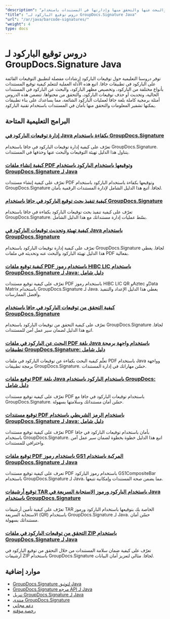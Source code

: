```yaml
---
"description": "برامج تعليمية خطوة بخطوة حول كيفية إضافة توقيعات الباركود والبحث عنها والتحقق منها وإدارتها في المستندات باستخدام GroupDocs.Signature لـ Java."
"title": "دروس توقيع الباركود لـ GroupDocs.Signature Java"
"url": "/ar/java/barcode-signatures/"
"weight": 4
type: docs
---
```

# دروس توقيع الباركود لـ GroupDocs.Signature Java

توفر دروسنا التعليمية حول توقيعات الباركود إرشادات مفصلة لتطبيق التوقيعات القائمة على الباركود في تطبيقات جافا. اتبع هذه الأدلة العملية لتتعلم كيفية توقيع المستندات بأنواع مختلفة من الباركود، وتخصيص مظهر الباركود، والبحث عن الباركود في المستندات الحالية، وتحديث أو حذف توقيعات الباركود، والتحقق من محتواها. تتضمن هذه الدروس أمثلة برمجية كاملة بلغة جافا لعمليات الباركود الشائعة، مما يساعدك على بناء تطبيقات يمكنها تشفير المعلومات والتحقق منها بأمان في المستندات باستخدام تقنية الباركود.

## البرامج التعليمية المتاحة

### [إدارة توقيعات الباركود في Java بكفاءة باستخدام GroupDocs.Signature](./java-barcode-signature-management-groupdocs-signature/)
تعرّف على كيفية إدارة توقيعات الباركود في جافا باستخدام GroupDocs.Signature. يتناول هذا الدليل تهيئة التوقيعات والبحث عنها وحذفها في المستندات.

### [كيفية إنشاء ملفات PDF وتوقيعها باستخدام الباركود باستخدام GroupDocs.Signature لـ Java](./create-sign-pdfs-groupdocs-barcode-java/)
تعرّف على كيفية إنشاء مستندات PDF وتوقيعها بكفاءة باستخدام الباركود باستخدام GroupDocs.Signature لجافا. اتبع هذا الدليل الشامل لإدارة المستندات الرقمية بأمان.

### [كيفية تنفيذ بحث توقيع الباركود في جافا باستخدام GroupDocs.Signature](./implement-barcode-signature-search-groupdocs-signature-java/)
تعرّف على كيفية تنفيذ بحث توقيعات الباركود بكفاءة في جافا باستخدام GroupDocs.Signature. بسّط عمليات إدارة مستنداتك مع هذا الدليل الشامل.

### [كيفية تهيئة وتحديث توقيعات الباركود في Java باستخدام GroupDocs.Signature](./java-groupdocs-signature-barcode-initialize-update/)
تعرّف على كيفية إدارة توقيعات الباركود باستخدام GroupDocs.Signature لجافا. يغطي هذا الدليل تهيئة الباركود والبحث عنه وتحديثه في ملفات PDF بفعالية.

### [كيفية توقيع ملفات PDF باستخدام رموز HIBC LIC باستخدام GroupDocs.Signature لـ Java: دليل شامل](./sign-pdfs-hibc-lic-codes-groupdocs-java/)
تعرّف على كيفية توقيع مستندات PDF باستخدام رموز HIBC LIC QR وAztec وData Matrix باستخدام GroupDocs.Signature لـ Java. يغطي هذا الدليل الإعداد والتنفيذ وأفضل الممارسات.

### [كيفية التحقق من توقيعات الباركود في جافا باستخدام GroupDocs.Signature](./verify-barcode-signatures-groupdocs-signature-java/)
تعرّف على كيفية التحقق من توقيعات الباركود باستخدام GroupDocs.Signature لجافا. اتبع هذا الدليل لضمان سير عمل آمن للمستندات.

### [البحث عن الباركود في ملفات PDF بلغة Java باستخدام واجهة برمجة تطبيقات GroupDocs.Signature: دليل شامل](./java-pdf-barcode-search-groupdocs-signature-api/)
تعلّم كيفية البحث بكفاءة عن توقيعات الباركود في ملفات PDF باستخدام Java وواجهة برمجة تطبيقات GroupDocs.Signature. حسّن مهاراتك في إدارة المستندات.

### [توقيع ملفات PDF بلغة Java باستخدام الباركود باستخدام GroupDocs: دليل شامل](./java-pdf-signing-barcode-groupdocs/)
تعرّف على كيفية توقيع مستندات PDF باستخدام توقيعات الباركود في جافا مع GroupDocs.Signature. حسّن أمان مستنداتك وسلامتها بسهولة.

### [توقيع مستندات PDF باستخدام الرمز الشريطي باستخدام GroupDocs.Signature لـ Java: دليل شامل](./sign-pdf-barcode-groupdocs-signature-java/)
تعرّف على كيفية توقيع مستندات PDF بأمان باستخدام توقيعات الباركود في جافا باستخدام GroupDocs.Signature. اتبع هذا الدليل خطوة بخطوة لضمان سير عمل آمن واحترافي للمستندات.

### [توقيع ملفات PDF باستخدام رموز GS1 المركبة باستخدام GroupDocs.Signature لـ Java](./sign-pdf-gs1compositebar-barcode-groupdocs-signature-java/)
تعرف على كيفية توقيع مستندات PDF باستخدام رموز الباركود GS1CompositeBar باستخدام GroupDocs.Signature لـ Java، مما يضمن صحة المستندات وإمكانية تتبعها.

### [توقيع أرشيفات TAR باستخدام الباركود ورموز الاستجابة السريعة في Java باستخدام GroupDocs.Signature](./sign-tar-archives-barcode-qr-code-java/)
تعرّف على كيفية تأمين أرشيفات TAR الخاصة بك بتوقيعها باستخدام الباركود ورموز الاستجابة السريعة (QR) باستخدام GroupDocs.Signature لـ Java. حسّن أمان مستنداتك بسهولة.

### [التحقق من توقيعات الباركود في ملفات ZIP باستخدام GroupDocs.Signature لـ Java](./verify-barcode-signatures-zip-groupdocs-signature-java/)
تعرّف على كيفية ضمان سلامة المستندات من خلال التحقق من توقيع الباركود في أرشيفات ZIP باستخدام GroupDocs.Signature لجافا. مثالي لتعزيز أمان البيانات.

## موارد إضافية

- [GroupDocs.Signature لتوثيق Java](https://docs.groupdocs.com/signature/java/)
- [GroupDocs.Signature مرجع API لـ Java](https://reference.groupdocs.com/signature/java/)
- [تنزيل GroupDocs.Signature لـ Java](https://releases.groupdocs.com/signature/java/)
- [منتدى GroupDocs.Signature](https://forum.groupdocs.com/c/signature)
- [دعم مجاني](https://forum.groupdocs.com/)
- [رخصة مؤقتة](https://purchase.groupdocs.com/temporary-license/)